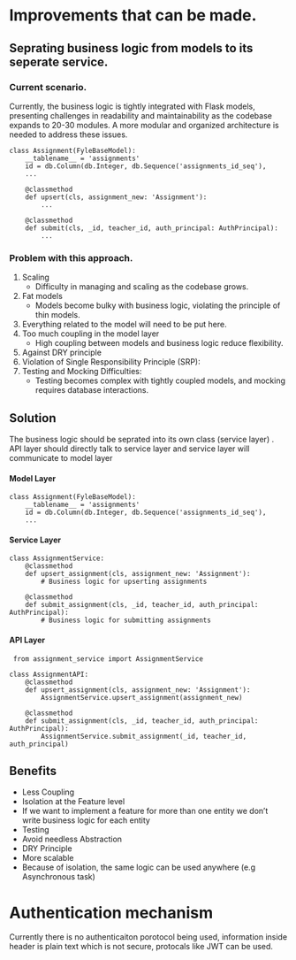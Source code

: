 # Improvements that can be made.

## Seprating business logic from models to its seperate service.

### Current scenario.

Currently, the business logic is tightly integrated with Flask models, presenting challenges in readability and maintainability as the codebase expands to 20-30 modules. A more modular and organized architecture is needed to address these issues.

```
class Assignment(FyleBaseModel):
    __tablename__ = 'assignments'
    id = db.Column(db.Integer, db.Sequence('assignments_id_seq'),
    ...

    @classmethod
    def upsert(cls, assignment_new: 'Assignment'):
        ...
        
    @classmethod
    def submit(cls, _id, teacher_id, auth_principal: AuthPrincipal):
        ...
```


### Problem with this approach.

1) Scaling
    - Difficulty in managing and scaling as the codebase grows.
2)  Fat models
    - Models become bulky with business logic, violating the principle of thin models.
3)  Everything related to the model will need to be put here.
4)  Too much coupling in the model layer
    - High coupling between models and business logic reduce flexibility.
5) Against DRY principle
6) Violation of Single Responsibility Principle (SRP):
7) Testing and Mocking Difficulties:
    - Testing becomes complex with tightly coupled models, and mocking requires database interactions.

## Solution

The business logic should be seprated into its own class (service layer) . API layer should directly talk to service layer and service layer will communicate to model layer

#### Model Layer

```
class Assignment(FyleBaseModel):
    __tablename__ = 'assignments'
    id = db.Column(db.Integer, db.Sequence('assignments_id_seq'),
    ...
```

#### Service Layer
```
class AssignmentService:
    @classmethod
    def upsert_assignment(cls, assignment_new: 'Assignment'):
        # Business logic for upserting assignments

    @classmethod
    def submit_assignment(cls, _id, teacher_id, auth_principal: AuthPrincipal):
        # Business logic for submitting assignments
```

####  API Layer
```
 from assignment_service import AssignmentService

class AssignmentAPI:
    @classmethod
    def upsert_assignment(cls, assignment_new: 'Assignment'):
        AssignmentService.upsert_assignment(assignment_new)

    @classmethod
    def submit_assignment(cls, _id, teacher_id, auth_principal: AuthPrincipal):
        AssignmentService.submit_assignment(_id, teacher_id, auth_principal)
```
## Benefits

- Less Coupling
- Isolation at the Feature level
- If we want to implement a feature for more than one entity we don’t write business logic for each entity
- Testing
- Avoid needless Abstraction
- DRY Principle
- More scalable
- Because of isolation, the same logic can be used anywhere (e.g Asynchronous task)

# Authentication mechanism

Currently there is no authenticaiton porotocol being used, information inside header is plain text which is not secure, protocals like JWT can be used.


